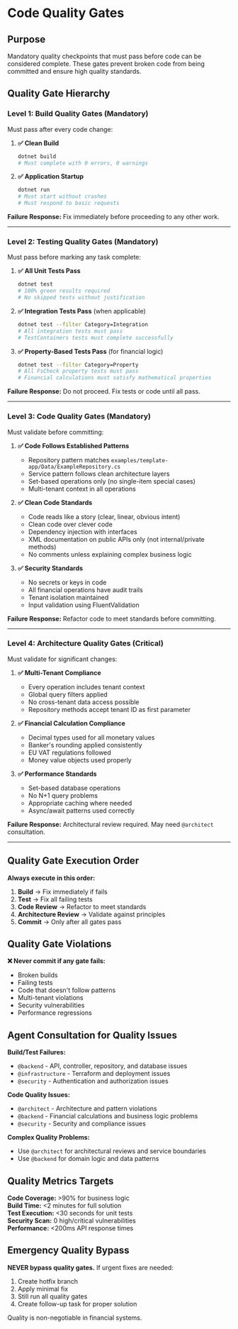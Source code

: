 # Code Quality Gates

## Purpose
Mandatory quality checkpoints that must pass before code can be considered complete. These gates prevent broken code from being committed and ensure high quality standards.

## Quality Gate Hierarchy

### **Level 1: Build Quality Gates** (Mandatory)
Must pass after every code change:

1. **✅ Clean Build**
   ```bash
   dotnet build
   # Must complete with 0 errors, 0 warnings
   ```

2. **✅ Application Startup**
   ```bash
   dotnet run
   # Must start without crashes
   # Must respond to basic requests
   ```

**Failure Response:** Fix immediately before proceeding to any other work.

---

### **Level 2: Testing Quality Gates** (Mandatory)
Must pass before marking any task complete:

1. **✅ All Unit Tests Pass**
   ```bash
   dotnet test
   # 100% green results required
   # No skipped tests without justification
   ```

2. **✅ Integration Tests Pass** (when applicable)
   ```bash
   dotnet test --filter Category=Integration
   # All integration tests must pass
   # TestContainers tests must complete successfully
   ```

3. **✅ Property-Based Tests Pass** (for financial logic)
   ```bash
   dotnet test --filter Category=Property
   # All FsCheck property tests must pass
   # Financial calculations must satisfy mathematical properties
   ```

**Failure Response:** Do not proceed. Fix tests or code until all pass.

---

### **Level 3: Code Quality Gates** (Mandatory)
Must validate before committing:

1. **✅ Code Follows Established Patterns**
   - Repository pattern matches `examples/template-app/Data/ExampleRepository.cs`
   - Service pattern follows clean architecture layers
   - Set-based operations only (no single-item special cases)
   - Multi-tenant context in all operations

2. **✅ Clean Code Standards**
   - Code reads like a story (clear, linear, obvious intent)
   - Clean code over clever code
   - Dependency injection with interfaces
   - XML documentation on public APIs only (not internal/private methods)
   - No comments unless explaining complex business logic

3. **✅ Security Standards**
   - No secrets or keys in code
   - All financial operations have audit trails
   - Tenant isolation maintained
   - Input validation using FluentValidation

**Failure Response:** Refactor code to meet standards before committing.

---

### **Level 4: Architecture Quality Gates** (Critical)
Must validate for significant changes:

1. **✅ Multi-Tenant Compliance**
   - Every operation includes tenant context
   - Global query filters applied
   - No cross-tenant data access possible
   - Repository methods accept tenant ID as first parameter

2. **✅ Financial Calculation Compliance**
   - Decimal types used for all monetary values
   - Banker's rounding applied consistently
   - EU VAT regulations followed
   - Money value objects used properly

3. **✅ Performance Standards**
   - Set-based database operations
   - No N+1 query problems
   - Appropriate caching where needed
   - Async/await patterns used correctly

**Failure Response:** Architectural review required. May need `@architect` consultation.

---

## Quality Gate Execution Order

**Always execute in this order:**

1. **Build** → Fix immediately if fails
2. **Test** → Fix all failing tests
3. **Code Review** → Refactor to meet standards
4. **Architecture Review** → Validate against principles
5. **Commit** → Only after all gates pass

## Quality Gate Violations

**❌ Never commit if any gate fails:**
- Broken builds
- Failing tests
- Code that doesn't follow patterns
- Multi-tenant violations
- Security vulnerabilities
- Performance regressions

## Agent Consultation for Quality Issues

**Build/Test Failures:**
- `@backend` - API, controller, repository, and database issues
- `@infrastructure` - Terraform and deployment issues
- `@security` - Authentication and authorization issues

**Code Quality Issues:**
- `@architect` - Architecture and pattern violations
- `@backend` - Financial calculations and business logic problems
- `@security` - Security and compliance issues

**Complex Quality Problems:**
- Use `@architect` for architectural reviews and service boundaries
- Use `@backend` for domain logic and data patterns

## Quality Metrics Targets

**Code Coverage:** >90% for business logic  
**Build Time:** <2 minutes for full solution  
**Test Execution:** <30 seconds for unit tests  
**Security Scan:** 0 high/critical vulnerabilities  
**Performance:** <200ms API response times  

## Emergency Quality Bypass

**NEVER bypass quality gates.** If urgent fixes are needed:
1. Create hotfix branch
2. Apply minimal fix
3. Still run all quality gates
4. Create follow-up task for proper solution

Quality is non-negotiable in financial systems.